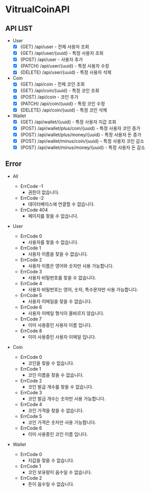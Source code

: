 # VitrualCoinAPI

## API LIST
 * User
   * [x] {GET} /api/user - 전체 사용자 조회
   * [x] {GET} /api/user/{uuid} - 특정 사용자 조회
   * [x] {POST} /api/user - 사용자 추가
   * [x] {PATCH} /api/user/{uuid} - 특정 사용자 수정
   * [x] {DELETE} /api/user/{uuid} - 특정 사용자 삭제
 * Coin
   * [x] {GET} /api/coin - 전체 코인 조회
   * [x] {GET} /api/coin/{uuid} - 특정 코인 조회
   * [x] {POST} /api/coin - 코인 추가
   * [x] {PATCH} /api/coin/{uuid} - 특정 코인 수정
   * [x] {DELETE} /api/coin/{uuid} - 특정 코인 삭제
 * Wallet
   * [x] {GET} /api/wallet/{uuid} - 특정 사용자 지갑 조회
   * [x] {POST} /api/wallet/plus/coin/{uuid} - 특정 사용자 코인 증가
   * [x] {POST} /api/wallet/plus/money/{uuid} - 특정 사용자 돈 증가
   * [x] {POST} /api/wallet/minus/coin/{uuid} - 특정 사용자 코인 감소
   * [x] {POST} /api/wallet/minus/money/{uuid} - 특정 사용자 돈 감소

## Error
 * All
   * ErrCode -1
     * 권한이 없습니다.
   * ErrCode -2
     * 데이터베이스에 연결할 수 없습니다.
   * ErrCode 404
     * 페이지를 찾을 수 없습니다.

 * User
   * ErrCode 0
     * 사용자를 찾을 수 없습니다.
   * ErrCode 1
     * 사용자 이름을 찾을 수 없습니다.
   * ErrCode 2
     * 사용자 이름은 영어와 숫자만 사용 가능합니다.
   * ErrCode 3
     * 사용자 비밀번호를 찾을 수 없습니다.
   * ErrCode 4
     * 사용자 비밀번호는 영어, 숫자, 특수문자만 사용 가능합니다.
   * ErrCode 5
     * 사용자 이메일을 찾을 수 없습니다.
   * ErrCode 6
     * 사용자 이메일 형식이 올바르지 않습니다.
   * ErrCode 7
     * 이미 사용중인 사용자 이름 입니다.
   * ErrCode 8
     * 이미 사용중인 사용자 이메일 입니다.

 * Coin
   * ErrCode 0
     * 코인을 찾을 수 없습니다.
   * ErrCode 1
     * 코인 이름을 찾을 수 없습니다.
   * ErrCode 2
     * 코인 발급 개수를 찾을 수 없습니다.
   * ErrCode 3
     * 코인 발급 개수는 숫자만 사용 가능합니다.
   * ErrCode 4
     * 코인 가격을 찾을 수 없습니다.
   * ErrCode 5
     * 코인 가격은 숫자만 사용 가능합니다.
   * ErrCode 6
     * 이미 사용중인 코인 이름 입니다.

 * Wallet
   * ErrCode 0
     * 지갑을 찾을 수 없습니다.
   * ErrCode 1
     * 코인 보유량이 음수일 수 없습니다.
   * ErrCode 2
     * 돈이 음수일 수 없습니다.